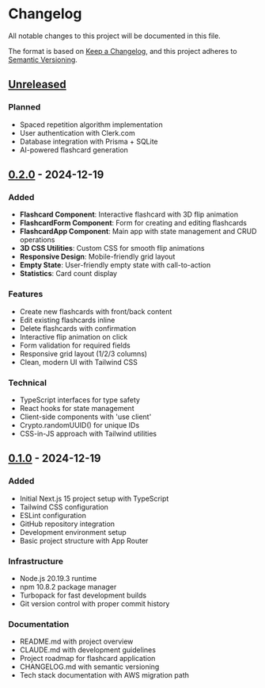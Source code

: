 # Changelog

All notable changes to this project will be documented in this file.

The format is based on [Keep a Changelog](https://keepachangelog.com/en/1.0.0/),
and this project adheres to [Semantic Versioning](https://semver.org/spec/v2.0.0.html).

## [Unreleased]

### Planned
- Spaced repetition algorithm implementation
- User authentication with Clerk.com
- Database integration with Prisma + SQLite
- AI-powered flashcard generation

## [0.2.0] - 2024-12-19

### Added
- **Flashcard Component**: Interactive flashcard with 3D flip animation
- **FlashcardForm Component**: Form for creating and editing flashcards
- **FlashcardApp Component**: Main app with state management and CRUD operations
- **3D CSS Utilities**: Custom CSS for smooth flip animations
- **Responsive Design**: Mobile-friendly grid layout
- **Empty State**: User-friendly empty state with call-to-action
- **Statistics**: Card count display

### Features
- Create new flashcards with front/back content
- Edit existing flashcards inline
- Delete flashcards with confirmation
- Interactive flip animation on click
- Form validation for required fields
- Responsive grid layout (1/2/3 columns)
- Clean, modern UI with Tailwind CSS

### Technical
- TypeScript interfaces for type safety
- React hooks for state management
- Client-side components with 'use client'
- Crypto.randomUUID() for unique IDs
- CSS-in-JS approach with Tailwind utilities

## [0.1.0] - 2024-12-19

### Added
- Initial Next.js 15 project setup with TypeScript
- Tailwind CSS configuration
- ESLint configuration
- GitHub repository integration
- Development environment setup
- Basic project structure with App Router

### Infrastructure
- Node.js 20.19.3 runtime
- npm 10.8.2 package manager
- Turbopack for fast development builds
- Git version control with proper commit history

### Documentation
- README.md with project overview
- CLAUDE.md with development guidelines
- Project roadmap for flashcard application
- CHANGELOG.md with semantic versioning
- Tech stack documentation with AWS migration path

[Unreleased]: https://github.com/alexvermeule/demoapp/compare/v0.2.0...HEAD
[0.2.0]: https://github.com/alexvermeule/demoapp/compare/v0.1.0...v0.2.0
[0.1.0]: https://github.com/alexvermeule/demoapp/releases/tag/v0.1.0 